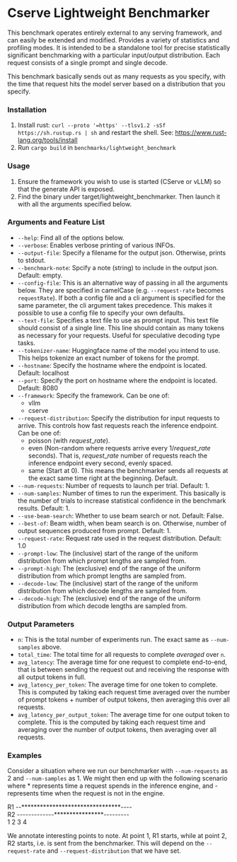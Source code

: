 # Cserve Lightweight Benchmarker
This benchmark operates entirely external to any serving framework, and can easily be extended and modified. Provides a variety of statistics and profiling modes. It is intended to be a standalone tool for precise statistically significant benchmarking with a particular input/output distribution. Each request consists of a single prompt and single decode. 

This benchmark basically sends out as many requests as you specify, with the time that request hits the model server based on a distribution that you specify.

### Installation
1) Install rust: `curl --proto '=https' --tlsv1.2 -sSf https://sh.rustup.rs | sh` and restart the shell. See: https://www.rust-lang.org/tools/install
2) Run `cargo build` in `benchmarks/lightweight_benchmark`

### Usage
1) Ensure the framework you wish to use is started (CServe or vLLM) so that the generate API is exposed.
2) Find the binary under target/lightweight_benchmarker. Then launch it with all the arguments specified below.

### Arguments and Feature List
* `--help`: Find all of the options below.
* `--verbose`: Enables verbose printing of various INFOs.
* `--output-file`: Specify a filename for the output json. Otherwise, prints to stdout.
* `--benchmark-note`: Spcify a note (string) to include in the output json. Default: empty.
* `--config-file`: This is an alternative way of passing in all the arguments below. They are specified in camelCase (e.g. `--request-rate` becomes `requestRate`). If both a config file and a cli argument is specified for the same parameter, the cli argument takes precedence. This makes it possible to use a config file to specify your own defaults.
* `--text-file`: Specifies a text file to use as prompt input. This text file should consist of a single line. This line should contain as many tokens as necessary for your requests. Useful for speculative decoding type tasks.
* `--tokenizer-name`: Huggingface name of the model you intend to use. This helps tokenize an exact number of tokens for the prompt.
* `--hostname`: Specify the hostname where the endpoint is located. Default: localhost 
* `--port`: Specify the port on hostname where the endpoint is located. Default: 8080
* `--framework`: Specify the framework. Can be one of:
    * vllm
    * cserve
* `--request-distribution`: Specify the distribution for input requests to arrive. This controls how fast requests reach the inference endpoint. Can be one of:
    * poisson (with $request\_rate$).
    * even (Non-random where requests arrive every $1/request\_rate$ seconds). That is, $request\_rate$ number of requests reach the inference endpoint every second, evenly spaced.
    * same (Start at 0). This means the benchmarker sends all requests at the exact same time right at the beginning. Default.
* `--num-requests`: Number of requests to launch per trial. Default: 1.
* `--num-samples`: Number of times to run the experiment. This basically is the number of trials to increase statistical confidence in the benchmark results. Default: 1.
* `--use-beam-search`: Whether to use beam search or not. Default: False.
* `--best-of`: Beam width, when beam search is on. Otherwise, number of output sequences produced from prompt. Default: 1.
* `--request-rate`: Request rate used in the request distribution. Default: 1.0
* `--prompt-low`: The (inclusive) start of the range of the uniform distribution from which prompt lengths are sampled from.
* `--prompt-high`: The (exclusive) end of the range of the uniform distribution from which prompt lengths are sampled from.
* `--decode-low`: The (inclusive) start of the range of the uniform distribution from which decode lengths are sampled from.
* `--decode-high`: The (exclusive) end of the range of the uniform distribution from which decode lengths are sampled from.

### Output Parameters
* `n`: This is the total number of experiments run. The exact same as `--num-samples` above.
* `total_time`: The total time for all requests to complete *averaged* over `n`.
* `avg_latency`: The average time for one request to complete end-to-end, that is between sending the request out and receiving the response with all output tokens in full.
* `avg_latency_per_token`: The average time for one token to complete. This is computed by taking each request time averaged over the number of prompt tokens + number of output tokens, then averaging this over all requests.
* `avg_latency_per_output_token`: The average time for one output token to complete. This is the computed by taking each request time and averaging over the number of output tokens, then averaging over all requests.

### Examples
Consider a situation where we run our benchmarker with `--num-requests` as 2 and `--num-samples` as 1. We might then end up with the following scenario where \* represents time a request spends in the inference engine, and \- represents time when the request is not in the engine.

R1 --********************************---- \
R2 -------------****************--------- \
     1          2              3    4

We annotate interesting points to note.
At point 1, R1 starts, while at point 2, R2 starts, i.e. is sent from the benchmarker. This will depend on the `--request-rate` and `--request-distribution` that we have set.
